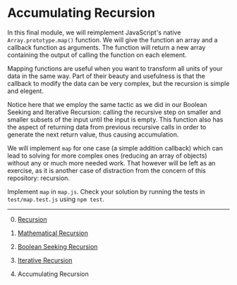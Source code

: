 # Accumulating Recursion

In this final module, we will reimplement JavaScript's native `Array.prototype.map()` function. We will give the function an array and a callback function as arguments. The function will return a new array containing the output of calling the function on each element.

Mapping functions are useful when you want to transform all units of your data in the same way. Part of their beauty and usefulness is that the callback to modify the data can be very complex, but the recursion is simple and elegent.

Notice here that we employ the same tactic as we did in our Boolean Seeking and Iterative Recursion: calling the recursive step on smaller and smaller subsets of the input until the input is empty. This function also has the aspect of returning data from previous recursive calls in order to generate the next return value, thus causing accumulation.

We will implement `map` for one case (a simple addition callback) which can lead to solving for more complex ones (reducing an array of objects) without any or much more needed work. That however will be left as an exercise, as it is another case of distraction from the concern of this repository: recursion.

Implement `map` in `map.js`. Check your solution by running the tests in `test/map.test.js` using `npm test`.



___________________________

0) [Recursion](https://github.com/parkerlewis9/Recursion)

1) [Mathematical Recursion](../m1_Mathematical_factorial)

2) [Boolean Seeking Recursion](../m2_BooleanSeeking_isaPalindrome)

3) [Iterative Recursion](../m3_IterativeCallback_reduce)

4) Accumulating Recursion
